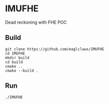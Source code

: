 # IMUFHE
Dead reckoning with FHE POC

## Build
```git clone https://github.com/eaglclaws/IMUFHE```
\
```cd IMUFHE```
\
```mkdir build```
\
```cd build```
\
```cmake ..```
\
```cmake --build .```

## Run
```./IMUFHE```
